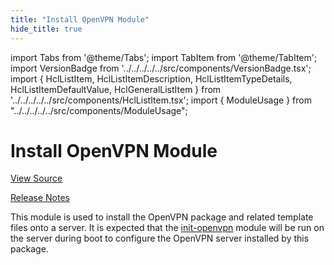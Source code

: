 ```yaml
---
title: "Install OpenVPN Module"
hide_title: true
---
```


import Tabs from '@theme/Tabs';
import TabItem from '@theme/TabItem';
import VersionBadge from '../../../../../src/components/VersionBadge.tsx';
import { HclListItem, HclListItemDescription, HclListItemTypeDetails, HclListItemDefaultValue, HclGeneralListItem } from '../../../../../src/components/HclListItem.tsx';
import { ModuleUsage } from "../../../../../src/components/ModuleUsage";

<VersionBadge repoTitle="Open VPN Package Infrastructure Package" version="0.26.4" lastModifiedVersion="0.19.0"/>

# Install OpenVPN Module

<a href="https://github.com/gruntwork-io/terraform-aws-openvpn/tree/v0.26.4/modules/install-openvpn" className="link-button" title="View the source code for this module in GitHub.">View Source</a>

<a href="https://github.com/gruntwork-io/terraform-aws-openvpn/releases/tag/v0.19.0" className="link-button" title="Release notes for only versions which impacted this module.">Release Notes</a>

This module is used to install the OpenVPN package and related template files onto a server. It is expected that
the [init-openvpn](https://github.com/gruntwork-io/terraform-aws-openvpn/tree/v0.26.4/modules/init-openvpn) module will be run on the server during boot to configure the OpenVPN server installed by this
package.


<!-- ##DOCS-SOURCER-START
{
  "originalSources": [
    "https://github.com/gruntwork-io/terraform-aws-openvpn/tree/v0.26.4/modules/install-openvpn/readme.md",
    "https://github.com/gruntwork-io/terraform-aws-openvpn/tree/v0.26.4/modules/install-openvpn/variables.tf",
    "https://github.com/gruntwork-io/terraform-aws-openvpn/tree/v0.26.4/modules/install-openvpn/outputs.tf"
  ],
  "sourcePlugin": "module-catalog-api",
  "hash": "25e55b6e47a18e185d81fdf9de734ca1"
}
##DOCS-SOURCER-END -->

